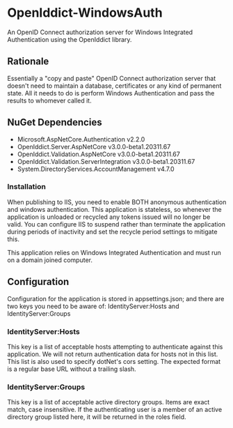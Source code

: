 # OpenIddict-WindowsAuth
An OpenID Connect authorization server for Windows Integrated Authentication using the OpenIddict library.

## Rationale

Essentially a "copy and paste" OpenID Connect authorization server that doesn't need to maintain a database, certificates or any kind of permanent state. All it needs to do is perform Windows Authentication and pass the results to whomever called it.

## NuGet Dependencies

* Microsoft.AspNetCore.Authentication v2.2.0
* OpenIddict.Server.AspNetCore v3.0.0-beta1.20311.67
* OpenIddict.Validation.AspNetCore v3.0.0-beta1.20311.67
* OpenIddict.Validation.ServerIntegration v3.0.0-beta1.20311.67
* System.DirectoryServices.AccountManagement v4.7.0

### Installation

When publishing to IIS, you need to enable BOTH anonymous authentication and windows authentication. This application is stateless, so whenever the application is unloaded or recycled any tokens issued will no longer be valid. You can configure IIS to suspend rather than terminate the application during periods of inactivity and set the recycle period settings to mitigate this.

This application relies on Windows Integrated Authentication and must run on a domain joined computer.

## Configuration

Configuration for the application is stored in appsettings.json; and there are two keys you need to be aware of: IdentityServer:Hosts and IdentityServer:Groups

### IdentityServer:Hosts

This key is a list of acceptable hosts attempting to authenticate against this application. We will not return authentication data for hosts not in this list. This list is also used to specify dotNet's cors setting. The expected format is a regular base URL without a trailing slash.

### IdentityServer:Groups

This key is a list of acceptable active directory groups. Items are exact match, case insensitive. If the authenticating user is a member of an active directory group listed here, it will be returned in the roles field.